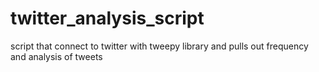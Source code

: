 # twitter_analysis_script
script that connect to twitter with tweepy library and pulls out frequency and analysis of tweets

